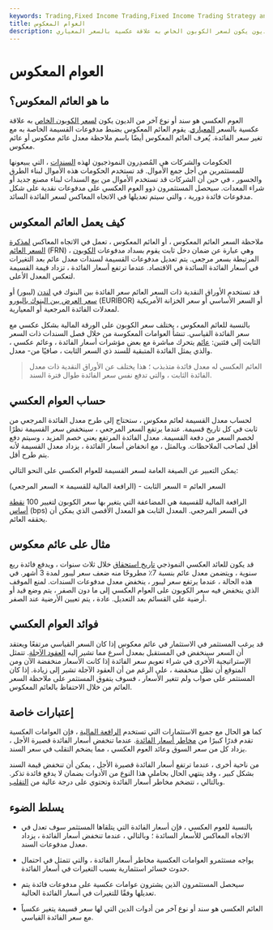 ```yaml
---
keywords: Trading,Fixed Income Trading,Fixed Income Trading Strategy and Education,Strategy and Education
title: العوام المعكوس
description: العوم العكسي هو سند أو نوع آخر من الديون يكون لسعر الكوبون الخاص به علاقة عكسية بالسعر المعياري.
---
```


# العوام المعكوس
## ما هو العائم المعكوس؟

العوم العكسي هو سند أو نوع آخر من الديون يكون [لسعر الكوبون الخاص](/coupon-rate) به علاقة عكسية بالسعر [المعياري](/benchmark). يقوم العائم المعكوس بضبط مدفوعات القسيمة الخاصة به مع تغير سعر الفائدة. يُعرف العائم المعكوس أيضًا باسم ملاحظة معدل عائم معكوس أو عائم معكوس.

الحكومات والشركات هي المُصدِرون النموذجيون لهذه [السندات](/bond) ، التي يبيعونها للمستثمرين من أجل جمع الأموال. قد تستخدم الحكومات هذه الأموال لبناء الطرق والجسور ، في حين أن الشركات قد تستخدم الأموال من بيع السندات لبناء مصنع جديد أو شراء المعدات. سيحصل المستثمرون ذوو العوم العكسي على مدفوعات نقدية على شكل مدفوعات فائدة دورية ، والتي سيتم تعديلها في الاتجاه المعاكس لسعر الفائدة السائد.

## كيف يعمل العائم المعكوس

ملاحظة السعر العائم المعكوس ، أو العائم المعكوس ، تعمل في الاتجاه المعاكس [لمذكرة السعر العائم](/frn) (FRN) ، وهي عبارة عن ضمان دخل ثابت يقوم بسداد مدفوعات [الكوبون](/coupon) المرتبطة بسعر مرجعي. يتم تعديل مدفوعات القسيمة لسندات معدل عائم بعد التغيرات في أسعار الفائدة السائدة في الاقتصاد. عندما ترتفع أسعار الفائدة ، تزداد قيمة القسيمة لتعكس المعدل الأعلى.

قد تستخدم الأوراق النقدية ذات السعر العائم سعر الفائدة بين البنوك في [لندن](/libor) (ليبور) أو [سعر العرض بين البنوك باليورو](/euribor) (EURIBOR) أو السعر الأساسي أو سعر الخزانة الأمريكية لمعدلات الفائدة المرجعية أو المعيارية.

بالنسبة للعائم المعكوس ، يختلف سعر الكوبون على الورقة المالية بشكل عكسي مع سعر الفائدة القياسي. تنشأ العوامات المعكوسة من خلال فصل السندات ذات السعر الثابت إلى فئتين: [عائم](/floater) يتحرك مباشرة مع بعض مؤشرات أسعار الفائدة ، وعائم عكسي ، والذي يمثل الفائدة المتبقية للسند ذي السعر الثابت ، صافيًا من- معدل.

> العائم العكسي له معدل فائدة متذبذب ؛ هذا يختلف عن الأوراق النقدية ذات معدل الفائدة الثابت ، والتي تدفع نفس سعر الفائدة طوال فترة السند.

>

## حساب العوام العكسي

لحساب معدل القسيمة لعائم معكوس ، ستحتاج إلى طرح معدل الفائدة المرجعي من ثابت في كل تاريخ قسيمة. عندما يرتفع السعر المرجعي ، سينخفض سعر القسيمة نظرًا لخصم السعر من دفعة القسيمة. معدل الفائدة المرتفع يعني خصم المزيد ، وسيتم دفع أقل لصاحب الملاحظات. وبالمثل ، مع انخفاض أسعار الفائدة ، يزداد معدل القسيمة لأنه يتم طرح أقل.

يمكن التعبير عن الصيغة العامة لسعر القسيمة للعوام العكسي على النحو التالي:

السعر العائم = السعر الثابت - (الرافعة المالية للقسيمة × السعر المرجعي)

الرافعة المالية للقسيمة هي المضاعفة التي يتغير بها سعر الكوبون لتغيير 100 [نقطة أساس](/basispoint) (bps) في السعر المرجعي. المعدل الثابت هو المعدل الأقصى الذي يمكن أن يحققه العائم.

## مثال على عائم معكوس

قد يكون للعائد العكسي النموذجي [تاريخ استحقاق](/maturitydate) خلال ثلاث سنوات ، ويدفع فائدة ربع سنوية ، ويتضمن معدل عائم بنسبة 7٪ مطروحًا منه ضعف سعر ليبور لمدة 3 أشهر. في هذه الحالة ، عندما يرتفع سعر ليبور ، ينخفض معدل مدفوعات السندات. لمنع الموقف الذي ينخفض فيه سعر الكوبون على العوام العكسي إلى ما دون الصفر ، يتم وضع قيد أو أرضية على القسائم بعد التعديل. عادة ، يتم تعيين الأرضية عند الصفر.

## فوائد العوام العكسي

قد يرغب المستثمر في الاستثمار في عائم معكوس إذا كان السعر القياسي مرتفعًا ويعتقد أن السعر سينخفض في المستقبل بمعدل أسرع مما تشير إليه [العقود الآجلة](/forwardcontract). تتمثل الإستراتيجية الأخرى في شراء تعويم سعر الفائدة إذا كانت الأسعار منخفضة الآن ومن المتوقع أن تظل منخفضة ، على الرغم من أن العقود الآجلة تشير إلى زيادة. إذا كان المستثمر على صواب ولم تتغير الأسعار ، فسوف يتفوق المستثمر على ملاحظة السعر العائم من خلال الاحتفاظ بالعائم المعكوس.

## إعتبارات خاصة

كما هو الحال مع جميع الاستثمارات التي تستخدم [الرافعة المالية](/leverage) ، فإن العوامات العكسية تقدم قدرًا كبيرًا من [مخاطر أسعار الفائدة](/interestraterisk). عندما تنخفض أسعار الفائدة قصيرة الأجل ، يزداد كل من سعر السوق وعائد العوم العكسي ، مما يضخم التقلب في سعر السند.

من ناحية أخرى ، عندما ترتفع أسعار الفائدة قصيرة الأجل ، يمكن أن تنخفض قيمة السند بشكل كبير ، وقد ينتهي الحال بحاملي هذا النوع من الأدوات بضمان لا يدفع فائدة تذكر. وبالتالي ، تتضخم مخاطر أسعار الفائدة وتحتوي على درجة عالية من [التقلب](/volatility).

## يسلط الضوء

- بالنسبة للعوم العكسي ، فإن أسعار الفائدة التي يتلقاها المستثمر سوف تعدل في الاتجاه المعاكس للأسعار السائدة ؛ وبالتالي ، عندما تنخفض أسعار الفائدة ، يزداد معدل مدفوعات السند.

- يواجه مستثمرو العوامات العكسية مخاطر أسعار الفائدة ، والتي تتمثل في احتمال حدوث خسائر استثمارية بسبب التغيرات في أسعار الفائدة.

- سيحصل المستثمرون الذين يشترون عوامات عكسية على مدفوعات فائدة يتم تعديلها وفقًا للتغيرات في أسعار الفائدة الحالية.

- العائم العكسي هو سند أو نوع آخر من أدوات الدين التي لها سعر قسيمة يتغير عكسياً مع سعر الفائدة القياسي.

